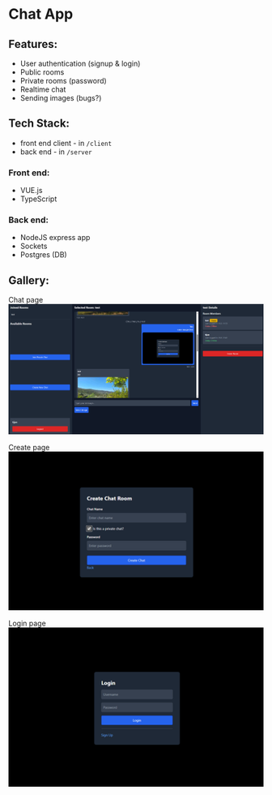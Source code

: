 # Chat App

## Features:
- User authentication (signup & login)
- Public rooms
- Private rooms (password)
- Realtime chat
- Sending images (bugs?)

## Tech Stack:
- front end client - in `/client`
- back end - in `/server`

### Front end:
- VUE.js
- TypeScript

### Back end:
- NodeJS express app
- Sockets
- Postgres (DB)

## Gallery:
Chat page<br />
![crate](./images/main.png)

Create page<br />
![crate](./images/create.png)

Login page<br />
![login](./images/login.png)